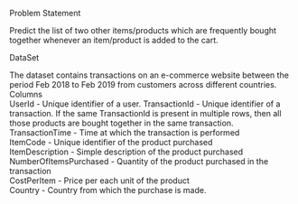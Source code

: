 Problem Statement   

Predict the list of two other items/products which are frequently bought together whenever an item/product is added to the cart. 
  
DataSet  

The dataset contains transactions on an e-commerce website between the period Feb 2018 to Feb 2019 from customers across different countries.
Columns  
UserId - Unique identifier of a user.  TransactionId - Unique identifier of a transaction. If the same TransactionId is present in multiple rows, then all those products are bought together in the same transaction.  
TransactionTime - Time at which the transaction is performed   
ItemCode - Unique identifier of the product purchased   
ItemDescription - Simple description of the product purchased   
NumberOfItemsPurchased - Quantity of the product purchased in the transaction   
CostPerItem - Price per each unit of the product   
Country - Country from which the purchase is made.   

